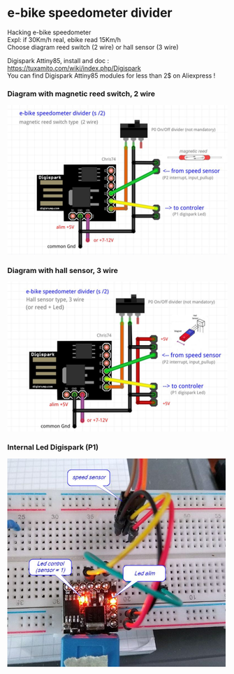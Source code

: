 # e-bike speedometer divider

Hacking e-bike speedometer   
Expl: if 30Km/h real, ebike read 15Km/h  
Choose diagram reed switch (2 wire) or hall sensor (3 wire)

Digispark Attiny85, install and doc :  
https://tuxamito.com/wiki/index.php/Digispark  
You can find Digispark Attiny85 modules for less than 2$ on Aliexpress !

### Diagram with magnetic reed switch, 2 wire 
<p align="left">
  <img src="./docs/reed_diagram.jpg" width="700" title="reed diagram">
</p>

### Diagram with hall sensor, 3 wire
<p align="left">
  <img src="./docs/hall_diagram.jpg" width="700" title="hall diagram">
</p>

### Internal Led Digispark (P1)
<p align="left">
  <img src="./docs/led_digispark.jpg" width="500" title="digispark led">
</p>

